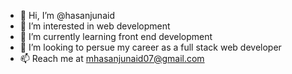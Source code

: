 - 👋 Hi, I’m @hasanjunaid
- 👀 I’m interested in web development
- 🌱 I’m currently learning front end development
- 💞️ I’m looking to persue my career as a full stack web developer
- 📫 Reach me at mhasanjunaid07@gmail.com
